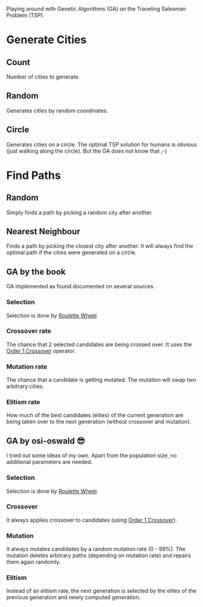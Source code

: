 Playing around with Genetic Algorithms (GA) on the Traveling Salesman Problem (TSP).

# Generate Cities

## Count

Number of cities to generate.

## Random

Generates cities by random coordinates.

## Circle

Generates cities on a circle. The optimal TSP solution for humans is obvious
(just walking along the circle). But the GA does not know that ;-)

# Find Paths

## Random

Simply finds a path by picking a random city after another.

## Nearest Neighbour

Finds a path by picking the closest city after another. It will always find the
optimal path if the cities were generated on a circle.

## GA by the book

GA implemented as found documented on several sources.

### Selection

Selection is done by [Roulette Wheel](http://www.rubicite.com/Tutorials/GeneticAlgorithms/SelectionBias.aspx).

### Crossover rate

The chance that 2 selected candidates are being crossed over. It uses the
[Order 1 Crossover](http://www.rubicite.com/Tutorials/GeneticAlgorithms/CrossoverOperators/Order1CrossoverOperator.aspx)
operator.

### Mutation rate

The chance that a candidate is getting mutated. The mutation will swap two arbitrary cities.

### Elitism rate

How much of the best candidates (elites) of the current generation are being taken over
to the next generation (without crossover and mutation).

## GA by osi-oswald 😎

I tried out some ideas of my own. Apart from the population size, no additional parameters
are needed.

### Selection

Selection is done by [Roulette Wheel](http://www.rubicite.com/Tutorials/GeneticAlgorithms/SelectionBias.aspx).

### Crossover

It always applies crossover to candidates (using [Order 1 Crossover](http://www.rubicite.com/Tutorials/GeneticAlgorithms/CrossoverOperators/Order1CrossoverOperator.aspx)).

### Mutation

It always mutates candidates by a random mutation rate (0 - 99%). The mutation deletes
arbitrary paths (depending on mutation rate) and repairs them again randomly.

### Elitism

Instead of an elitism rate, the next generation is selected by the elites of the previous
generation and newly computed generation.
